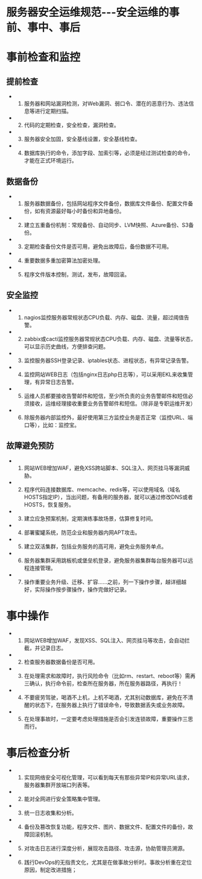 # 服务器安全运维规范---安全运维的事前、事中、事后


# 事前检查和监控
## 提前检查
- 1. 服务器和网站漏洞检测，对Web漏洞、弱口令、潜在的恶意行为、违法信息等进行定期扫描。
- 2. 代码的定期检查，安全检查，漏洞检查。
- 3. 服务器安全加固，安全基线设置，安全基线检查。
- 4. 数据库执行的命令，添加字段、加索引等，必须是经过测试检查的命令，才能在正式环境运行。

## 数据备份
- 1. 服务器数据备份，包括网站程序文件备份，数据库文件备份、配置文件备份，如有资源最好每小时备份和异地备份。
- 2. 建立五重备份机制：常规备份、自动同步、LVM快照、Azure备份、S3备份。
- 3. 定期检查备份文件是否可用，避免出故障后，备份数据不可用。
- 4. 重要数据多重加密算法加密处理。
- 5. 程序文件版本控制，测试，发布，故障回滚。

## 安全监控
- 1. nagios监控服务器常规状态CPU负载、内存、磁盘、流量，超过阈值告警。
- 2. zabbix或cacti监控服务器常规状态CPU负载、内存、磁盘、流量等状态，可以显示历史曲线，方便排查问题。
- 3. 监控服务器SSH登录记录、iptables状态、进程状态，有异常记录告警。
- 4. 监控网站WEB日志（包括nginx日志php日志等），可以采用EKL来收集管理，有异常日志告警。
- 5. 运维人员都要接收告警邮件和短信，至少所负责的业务告警邮件和短信必须接收，运维经理接收重要业务告警邮件和短信。（除非是专职运维开发）
- 6. 除服务器内部监控外，最好使用第三方监控业务是否正常（监控URL、端口等），比如：监控宝。

## 故障避免预防
- 1. 网站WEB增加WAF，避免XSS跨站脚本、SQL注入、网页挂马等漏洞威胁。
- 2. 程序代码连接数据库、memcache、redis等，可以使用域名（域名HOSTS指定IP），当出问题，有备用的服务器，就可以通过修改DNS或者HOSTS，恢复服务。
- 3. 建立应急预案机制，定期演练事故场景，估算修复时间。
- 4. 部署蜜罐系统，防范企业和服务器内网APT攻击。
- 5. 建立双活集群，包括业务服务的高可用，避免业务服务单点。
- 6. 服务器集群采用跳板机或堡垒机登录，避免服务器集群每台服务器可以远程连接管理。
- 7. 操作重要业务升级、迁移、扩容……之前，列一下操作步骤，越详细越好，实际操作按步骤操作，操作完做好记录。



# 事中操作
- 1. 网站WEB增加WAF，发现XSS、SQL注入、网页挂马等攻击，会自动拦截，并记录日志。
- 2. 检查服务器数据备份是否可用。
- 3. 在处理需求和故障时，执行风险命令（比如rm、restart、reboot等）需再三确认，执行命令前，检查所在服务器，所在服务器路径，再执行！
- 4. 不要疲劳驾驶，喝酒不上机，上机不喝酒，尤其别动数据库，避免在不清醒的状态下，在服务器上执行了错误命令，导致数据丢失或业务故障。
- 5. 在处理事故时，一定要考虑处理措施是否会引发连锁故障，重要操作三思而行。


# 事后检查分析
- 1. 实现网络安全可视化管理，可以看到每天有那些异常IP和异常URL请求，服务器集群开放端口列表等。
- 2. 能对全网进行安全策略集中管理。
- 3. 统一日志收集和分析。
- 4. 备份及篡改恢复功能，程序文件、图片、数据文件、配置文件的备份，故障回滚机制。
- 5. 对攻击日志进行深度分析，展现攻击路径、攻击源，协助管理员溯源。
- 6. 践行DevOps的无指责文化，尤其是在做事故分析时。事故分析重在定位原因，制定改进措施；